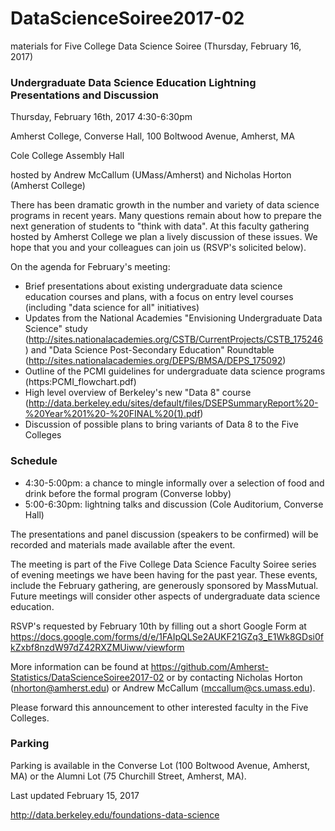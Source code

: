 # DataScienceSoiree2017-02
materials for Five College Data Science Soiree (Thursday, February 16, 2017)

### Undergraduate Data Science Education Lightning Presentations and Discussion

Thursday, February 16th, 2017  4:30-6:30pm

Amherst College, Converse Hall, 100 Boltwood Avenue, Amherst, MA

Cole College Assembly Hall

hosted by Andrew McCallum (UMass/Amherst) and Nicholas Horton (Amherst College)

There has been dramatic growth in the number and variety of data science programs in recent years.  Many questions remain about how to prepare the next generation of students to "think with data".  At this faculty gathering hosted by Amherst College we plan a lively discussion of these issues.  We hope that you and your colleagues can join us (RSVP's solicited below).

On the agenda for February's meeting:

- Brief presentations about existing undergraduate data science education courses and plans, with a focus on entry level courses (including "data science for all" initiatives)
- Updates from the National Academies "Envisioning Undergraduate Data Science" study (http://sites.nationalacademies.org/CSTB/CurrentProjects/CSTB_175246) and "Data Science Post-Secondary Education" Roundtable (http://sites.nationalacademies.org/DEPS/BMSA/DEPS_175092)
- Outline of the PCMI guidelines for undergraduate data science programs (https:PCMI_flowchart.pdf)
- High level overview of Berkeley's new "Data 8" course (http://data.berkeley.edu/sites/default/files/DSEPSummaryReport%20-%20Year%201%20-%20FINAL%20(1).pdf)
- Discussion of possible plans to bring variants of Data 8 to the Five Colleges


### Schedule

* 4:30-5:00pm: a chance to mingle informally over a selection of food and drink before the formal program (Converse lobby)
* 5:00-6:30pm: lightning talks and discussion (Cole Auditorium, Converse Hall)


The presentations and panel discussion (speakers to be confirmed) will be recorded and materials made available after the event.  

The meeting is part of the Five College Data Science Faculty Soiree series of evening meetings we have been having for the past year.  These events, include the February gathering, are generously sponsored by MassMutual. Future meetings will consider other aspects of undergraduate data science education.

RSVP's requested by February 10th by filling out a short Google Form at https://docs.google.com/forms/d/e/1FAIpQLSe2AUKF21GZq3_E1Wk8GDsi0fkZxbf8nzdW97dZ42RXZMUiww/viewform 

More information can be found at https://github.com/Amherst-Statistics/DataScienceSoiree2017-02 or by contacting Nicholas Horton (nhorton@amherst.edu) or Andrew McCallum (mccallum@cs.umass.edu).

Please forward this announcement to other interested faculty in the Five Colleges.

### Parking

Parking is available in the Converse Lot (100 Boltwood Avenue, Amherst, MA) or the Alumni Lot (75 Churchill Street, Amherst, MA).

Last updated February 15, 2017

http://data.berkeley.edu/foundations-data-science
